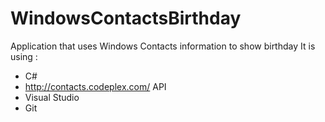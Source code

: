 WindowsContactsBirthday
===============

Application that uses Windows Contacts information to show birthday
It is using :
- C#
- http://contacts.codeplex.com/ API
- Visual Studio
- Git